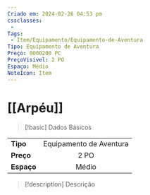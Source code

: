 ```yaml
---
Criado em: 2024-02-26 04:53 pm
cssclasses:
 - 
Tags:
 - Item/Equipamento/Equipamento-de-Aventura
Tipo: Equipamento de Aventura
Preço: 0000200 PC
PreçoVisivel: 2 PO
Espaço: Médio
NoteIcon: Item
---
```

# [[Arpéu]]

> [!basic] Dados Básicos
> 
|            |     |
| ---------- |:---:|
| **Tipo**   |   Equipamento de Aventura   |
| **Preço**  |   2 PO   |
| **Espaço** |   Médio   |
>
 
> [!description] Descrição
> 
>
